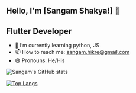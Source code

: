 ## Hello, I'm [Sangam Shakya!] 👋

## Flutter Developer

- 🌱 I’m currently learning python, JS
- 📫 How to reach me: sangam.hikre@gmail.com
- 😄 Pronouns: He/His


![Sangam's GitHub stats](https://github-readme-stats.vercel.app/api?username=ShakyaSangam&count_private=true&theme=radical)

[![Top Langs](https://github-readme-stats.vercel.app/api/top-langs/?username=ShakyaSangam&layout=compact)](https://github.com/ShakyaSangam/github-readme-stats)
